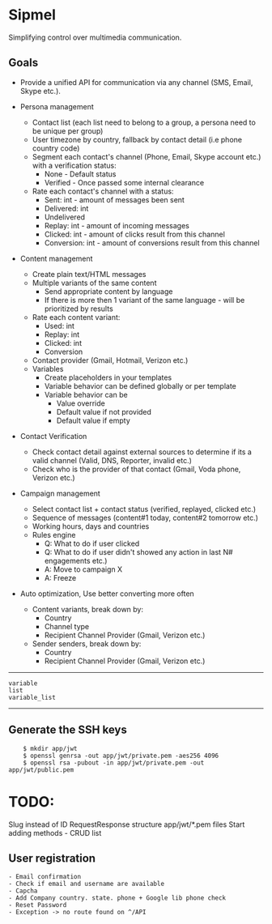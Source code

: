 # Sipmel #
Simplifying control over multimedia communication.

## Goals ##
- Provide a unified API for communication via any channel (SMS, Email, Skype etc.).
- Persona management
	- Contact list (each list need to belong to a group, a persona need to be unique per group)
	- User timezone by country, fallback by contact detail (i.e phone country code)
	- Segment each contact's channel (Phone, Email, Skype account etc.) with a verification status:
		- None - Default status
		- Verified - Once passed some internal clearance
	- Rate each contact's channel with a status:
		- Sent: int - amount of messages been sent
		- Delivered: int
		- Undelivered
		- Replay: int - amount of incoming messages
		- Clicked: int - amount of clicks result from this channel
		- Conversion: int - amount of conversions result from this channel
- Content management
	- Create plain text/HTML messages
	- Multiple variants of the same content
		- Send appropriate content by language
	 	- If there is more then 1 variant of the same language - will be prioritized by results
	- Rate each content variant:
		- Used: int
		- Replay: int
		- Clicked: int
		- Conversion
	- Contact provider (Gmail, Hotmail, Verizon etc.)
	- Variables
		- Create placeholders in your templates
		- Variable behavior can be defined globally or per template
		- Variable behavior can be
			- Value override
			- Default value if not provided
			- Default value if empty
			 
- Contact Verification
	- Check contact detail against external sources to determine if its a valid channel (Valid, DNS, Reporter, invalid etc.)
	- Check who is the provider of that contact (Gmail, Voda phone, Verizon etc.)
- Campaign management
	- Select contact list + contact status (verified, replayed, clicked etc.)
	- Sequence of messages (content#1 today, content#2 tomorrow etc.)
	- Working hours, days and countries
	- Rules engine
		- Q: What to do if user clicked
		- Q: What to do if user didn't showed any action in last N# engagements etc.)
		- A: Move to campaign X
		- A: Freeze
- Auto optimization, Use better converting more often
	- Content variants, break down by:
		- Country
		- Channel type
		- Recipient Channel Provider (Gmail, Verizon etc.)
	- Sender senders, break down by:
		- Country
		- Recipient Channel Provider (Gmail, Verizon etc.)

---
	variable
	list
	variable_list
	
---

## Generate the SSH keys

```
	$ mkdir app/jwt
	$ openssl genrsa -out app/jwt/private.pem -aes256 4096
	$ openssl rsa -pubout -in app/jwt/private.pem -out app/jwt/public.pem
```


# TODO:
Slug instead of ID
RequestResponse structure
app/jwt/*.pem files
Start adding methods
	- CRUD list

## User registration
	- Email confirmation
	- Check if email and username are available
	- Capcha
	- Add Company country. state. phone + Google lib phone check
	- Reset Password
	- Exception -> no route found on ^/API